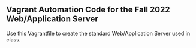 ## Vagrant Automation Code for the Fall 2022 Web/Application Server

Use this Vagrantfile to create the standard Web/Application Server used in class.
